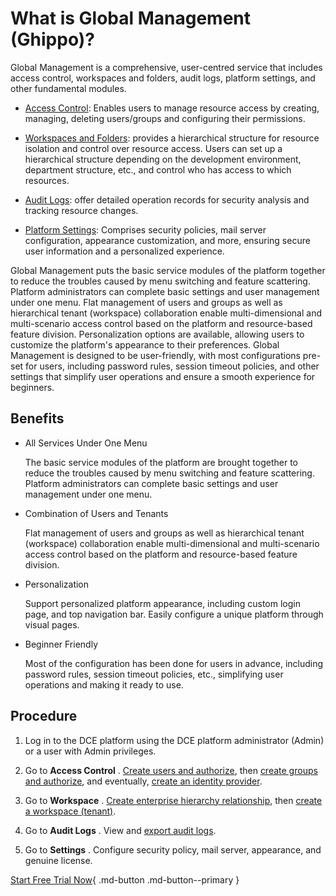 # What is Global Management (Ghippo)?

Global Management is a comprehensive, user-centred service that includes access control,
workspaces and folders, audit logs, platform settings, and other fundamental modules.

- [Access Control](../user-guide/access-control/global.md): Enables users to manage resource access by creating, managing, deleting users/groups and configuring their permissions.

- [Workspaces and Folders](../user-guide/workspace/ws-folder.md): provides a hierarchical structure for resource isolation and control over resource access. Users can set up a hierarchical structure depending on the development environment, department structure, etc., and control who has access to which resources.

- [Audit Logs](../user-guide/audit/audit-log.md): offer detailed operation records for security analysis and tracking resource changes.

- [Platform Settings](../user-guide/platform-setting/mail-server.md): Comprises security policies, mail server configuration, appearance customization, and more, ensuring secure user information and a personalized experience.

Global Management puts the basic service modules of the platform together to reduce the troubles
caused by menu switching and feature scattering. Platform administrators can complete basic settings
and user management under one menu. Flat management of users and groups as well as hierarchical tenant
(workspace) collaboration enable multi-dimensional and multi-scenario access control based on the
platform and resource-based feature division. Personalization options are available, allowing users
to customize the platform's appearance to their preferences. Global Management is designed to be
user-friendly, with most configurations pre-set for users, including password rules, session timeout
policies, and other settings that simplify user operations and ensure a smooth experience for beginners.

## Benefits

- All Services Under One Menu

    The basic service modules of the platform are brought together to reduce the troubles caused by menu switching and feature scattering. Platform administrators can complete basic settings and user management under one menu.

- Combination of Users and Tenants

    Flat management of users and groups as well as hierarchical tenant (workspace) collaboration enable multi-dimensional and multi-scenario access control based on the platform and resource-based feature division.

- Personalization

    Support personalized platform appearance, including custom login page, and top navigation bar. Easily configure a unique platform through visual pages.

- Beginner Friendly
  
    Most of the configuration has been done for users in advance, including password rules, session timeout policies, etc., simplifying user operations and making it ready to use.

## Procedure

1. Log in to the DCE platform using the DCE platform administrator (Admin) or a user with Admin privileges.

2. Go to __Access Control__ . [Create users and authorize](../user-guide/access-control/user.md), then [create groups and authorize](../user-guide/access-control/group.md), and eventually, [create an identity provider](../user-guide/access-control/idprovider.md).

3. Go to __Workspace__ . [Create enterprise hierarchy relationship](../user-guide/workspace/ws-folder.md), then [create a workspace (tenant)](../user-guide/workspace/workspace.md).

4. Go to __Audit Logs__ . View and [export audit logs](../user-guide/audit/audit-log.md).

5. Go to __Settings__ . Configure security policy, mail server, appearance, and genuine license.

[Start Free Trial Now](../../dce/license0.md){ .md-button .md-button--primary }
